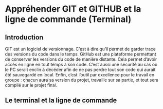 # Appréhender GIT et GITHUB et la ligne de commande (Terminal)

## Introduction

GIT est un logiciel de versionnage. C’est à dire qu’il permet de garder trace des versions du code dans le temps. 
GitHub est une plateforme permettant de conserver les versions du code de manière distante. Cela permet d’avoir accès en ligne en tout temps à son code. C’est aussi une sécurité au cas ou le PC serait enclin à décéder afin de ne pas perdre tout son code qui aurait été sauvegardé en local.
Enfin, c’est l’outil par excellence pour le travail en groupe : chacun aura sa version du projet, travaille sur sa partie, et tout sera compilé sur le projet final.

## Le terminal et la ligne de commande

